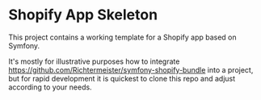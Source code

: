 Shopify App Skeleton
====================

This project contains a working template for a Shopify app based on Symfony.

It's mostly for illustrative purposes how to integrate https://github.com/Richtermeister/symfony-shopify-bundle into a project, 
but for rapid development it is quickest to clone this repo and adjust according to your needs.
